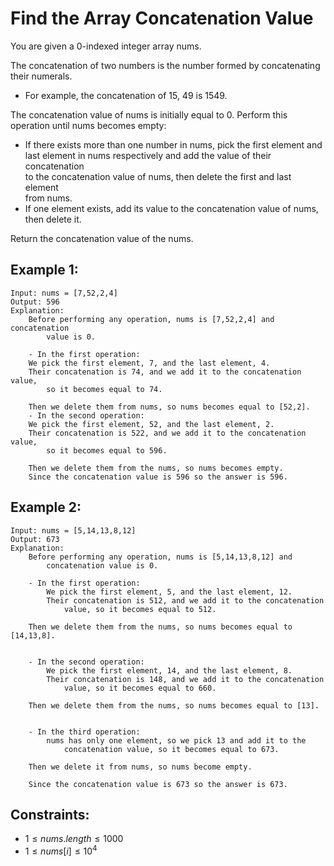 # Find the Array Concatenation Value

You are given a 0-indexed integer array nums.

The concatenation of two numbers is the number formed by concatenating  
their numerals.

* For example, the concatenation of 15, 49 is 1549.

The concatenation value of nums is initially equal to 0. Perform this  
operation until nums becomes empty:

* If there exists more than one number in nums, pick the first element and  
last element in nums respectively and add the value of their concatenation  
to the concatenation value of nums, then delete the first and last element  
from nums.
* If one element exists, add its value to the concatenation value of nums,  
then delete it.

Return the concatenation value of the nums.

 

## Example 1:

    Input: nums = [7,52,2,4]
    Output: 596
    Explanation: 
        Before performing any operation, nums is [7,52,2,4] and concatenation 
            value is 0.

        - In the first operation:
        We pick the first element, 7, and the last element, 4.
        Their concatenation is 74, and we add it to the concatenation value, 
            so it becomes equal to 74.

        Then we delete them from nums, so nums becomes equal to [52,2].
        - In the second operation:
        We pick the first element, 52, and the last element, 2.
        Their concatenation is 522, and we add it to the concatenation value, 
            so it becomes equal to 596.

        Then we delete them from the nums, so nums becomes empty.
        Since the concatenation value is 596 so the answer is 596.
        
## Example 2:

    Input: nums = [5,14,13,8,12]
    Output: 673
    Explanation: 
        Before performing any operation, nums is [5,14,13,8,12] and 
            concatenation value is 0.

        - In the first operation:
            We pick the first element, 5, and the last element, 12.
            Their concatenation is 512, and we add it to the concatenation 
                value, so it becomes equal to 512.

        Then we delete them from the nums, so nums becomes equal to [14,13,8].


        - In the second operation:
            We pick the first element, 14, and the last element, 8.
            Their concatenation is 148, and we add it to the concatenation 
                value, so it becomes equal to 660.

        Then we delete them from the nums, so nums becomes equal to [13].


        - In the third operation:
            nums has only one element, so we pick 13 and add it to the 
                concatenation value, so it becomes equal to 673.

        Then we delete it from nums, so nums become empty.

        Since the concatenation value is 673 so the answer is 673.

 

## Constraints:

* $1 \le nums.length \le 1000$
* $1 \le nums[i] \le 10^4$
